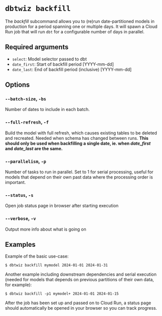 # `dbtwiz backfill`

The _backfill_ subcommand allows you to (re)run date-partitioned models in production for a
period spanning one or multiple days. It will spawn a Cloud Run job that will run `dbt` for
a configurable number of days in parallel.

## Required arguments

- `select`: Model selector passed to dbt
- `date_first`: Start of backfill period [YYYY-mm-dd]
- `date_last`: End of backfill period (inclusive) [YYYY-mm-dd]

## Options

### `--batch-size`, `-bs`

Number of dates to include in each batch.

### `--full-refresh`, `-f`

Build the model with full refresh, which causes existing tables to be deleted and recreated. Needed when schema has changed between runs. **This should only be used when backfilling a single date, ie. when _date_first_ and _date_last_ are the same.**

### `--parallelism`, `-p`

Number of tasks to run in parallel. Set to 1 for serial processing, useful for models that depend on their own past data where the processing order is important.

### `--status`, `-s`

Open job status page in browser after starting execution

### `--verbose`, `-v`

Output more info about what is going on

## Examples

Example of the basic use-case:
```shell
$ dbtwiz backfill mymodel 2024-01-01 2024-01-31
```

Another example including downstream dependencies and serial execution (needed for models that
depends on previous partitions of their own data, for example):
```shell
$ dbtwiz backfill -p1 mymodel+ 2024-01-01 2024-01-15
```

After the job has been set up and passed on to Cloud Run, a status page should automatically
be opened in your browser so you can track progress.
